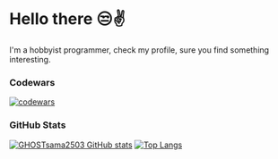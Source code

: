 # Hello there 😒✌️
I'm a hobbyist programmer, check my profile, sure you find something interesting.

### Codewars
[![codewars](https://www.codewars.com/users/GH0STsama/badges/large)](https://www.codewars.com/users/GH0STsama)

### GitHub Stats
[![GHOSTsama2503 GitHub stats](https://github-readme-stats.vercel.app/api?username=ghostsama2503&count_private=true&show_icons=true&theme=github_dark)](https://github.com/anuraghazra/github-readme-stats)
[![Top Langs](https://github-readme-stats.vercel.app/api/top-langs/?username=ghostsama2503&layout=compact&theme=github_dark)](https://github.com/anuraghazra/github-readme-stats)
